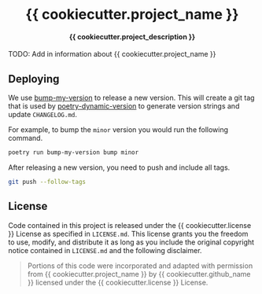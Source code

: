 <h1 align="center">{{ cookiecutter.project_name }}</h1>

<h4 align="center">{{ cookiecutter.project_description }}</h4>

TODO: Add in information about {{ cookiecutter.project_name }}

## Deploying

We use [bump-my-version](https://github.com/callowayproject/bump-my-version) to release a new version.
This will create a git tag that is used by [poetry-dynamic-version](https://github.com/mtkennerly/poetry-dynamic-versioning) to generate version strings and update `CHANGELOG.md`.

For example, to bump the `minor` version you would run the following command.

```bash
poetry run bump-my-version bump minor
```

After releasing a new version, you need to push and include all tags.

```bash
git push --follow-tags
```

## License

Code contained in this project is released under the {{ cookiecutter.license }} License as specified in `LICENSE.md`.
This license grants you the freedom to use, modify, and distribute it as long as you include the original copyright notice contained in `LICENSE.md` and the following disclaimer.

> Portions of this code were incorporated and adapted with permission from {{ cookiecutter.project_name }} by {{ cookiecutter.github_name }} licensed under the {{ cookiecutter.license }} License.
